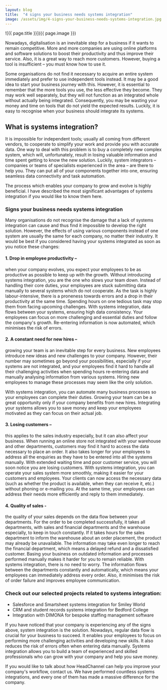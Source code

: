 ```yaml
---
layout: blog
title:  "4 signs your business needs systems integration"
image: /assets/img/4-signs-your-business-needs-systems-integration.jpg
---
```


![{{ page.title }}]({{ page.image }})

Nowadays, digitalisation is an inevitable step for a business if it wants to remain competitive. More and more companies are using online platforms and software solutions to boost their productivity and thus improve their service. Also, it is a great way to reach more customers. However, buying a tool is insufficient – you must know how to use it.

Some organisations do not find it necessary to acquire an entire system immediately and prefer to use independent tools instead. It may be a good idea to start your business journey with this. However, it is essential to remember that the more tools you use, the less effective they become. They may work well separately, but they will not function as an integrated whole without actually being integrated. Consequently, you may be wasting your money and time on tools that do not yield the expected results. Luckily, it is easy to recognise when your business should integrate its systems.


## What is systems integration?
It is impossible for independent tools; usually all coming from different vendors, to cooperate to simplify your work and provide you with accurate data. One way to deal with this problem is to buy a completely new complex system, which will, unfortunately, result in losing valuable information and time spent getting to know the new solution. Luckily, system integrators – companies or teams of specialists experienced in the area – are there to help you. They can put all of your components together into one, ensuring seamless data connectivity and task automation.

The process which enables your company to grow and evolve is highly beneficial. I have described the most significant advantages of systems integration if you would like to know them here.


### Signs your business needs systems integration
Many organisations do not recognise the damage that a lack of systems integration can cause and thus find it impossible to develop the right solution. However, the effects of using various components instead of one system are usually the same for each company, no matter their industry. It would be best if you considered having your systems integrated as soon as you notice these changes:

#### 1. Drop in employee productivity – 
when your company evolves, you expect your employees to be as productive as possible to keep up with the growth. Without introducing systems integration, you are the one who slows your team down. Instead of handling their core duties, your employees are stuck submitting data manually to several systems which do not cooperate. As the task is highly labour-intensive, there is a proneness towards errors and a drop in their productivity at the same time. Spending hours on one tedious task may stop them from facing upcoming challenges.
With systems integration, data flows between your systems, ensuring high data consistency. Your employees can focus on more challenging and essential duties and follow the company's growth. Re-entering information is now automated, which minimises the risk of errors.


#### 2. A constant need for new hires – 
growing your team is an inevitable step for every business. New employees introduce new ideas and new challenges to your company. However, their number may sometimes go beyond your possibilities, especially if your systems are not integrated, and your employees find it hard to handle all their challenging activities when spending hours re-entering data and manually analysing information from various systems. Hiring new employees to manage these processes may seem like the only solution.

With systems integration, you can automate many business processes so your employees can complete their duties. Growing your team can be a great opportunity only if your company benefits from new hires. Integrating your systems allows you to save money and keep your employees motivated as they can focus on their actual job.


#### 3. Losing customers – 
this applies to the sales industry especially, but it can also affect your business. When running an online store not integrated with your warehouse and other departments, customers may find it hard to access the data necessary to place an order. It also takes longer for your employees to address all the enquiries as they have to be entered into all the systems manually. With extended waiting time and poor customer service, you will soon notice you are losing customers.
With systems integration, you can operate your sales system more smoothly, making it easier for your customers and employees. Your clients can now access the necessary data (such as whether the product is available, when they can receive it, etc.) without phoning or e-mailing you. At the same time, your employees can address their needs more efficiently and reply to them immediately.


#### 4. Quality of sales - 
the quality of your sales depends on the data flow between your departments. For the order to be completed successfully, it takes all departments, with sales and financial departments and the warehouse especially, to keep in touch constantly. If it takes hours for the sales department to inform the warehouse about an order placement, the product may already be unavailable. The information may take even longer to reach the financial department, which means a delayed refund and a dissatisfied customer. Basing your business on outdated information and processes performed manually makes it harder for you to remain reliable.
With systems integration, there is no need to worry. The information flows between the departments constantly and automatically, which means your employees can immediately address every order. Also, it minimises the risk of order failure and improves employee communication.


### Check out our selected projects related to systems integration:
- Salesforce and Smartsheet systems integration for Smiley World
- CRM and student records systems integration for Bedford College
- Integration with DIMONA for bespoke staffing management software


If you have noticed that your company is experiencing any of the signs above, system integration is the solution. Nowadays, regular data flow is crucial for your business to succeed. It enables your employees to focus on performing more challenging activities and developing new skills. It also reduces the risk of errors often when entering data manually. Systems integration allows you to build a team of experienced and skilled professionals who can grow with your company and help you save money.

If you would like to talk about how HeadChannel can help you improve your company's workflow, contact us. We have performed countless systems integrations, and every one of them has made a massive difference for the company.
